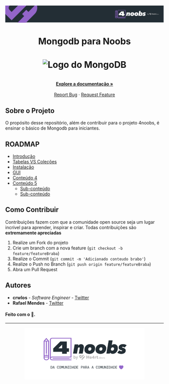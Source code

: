 <!-- Logo 4noobs -->

<p align="center">
  <a href="https://github.com/he4rt/4noobs" target="_blank">
    <img src="/.github/header-4noobs.svg">
  </a>
</p>

<!-- Title -->

<p align="center">
  <h1 align="center">Mongodb para Noobs</h1>

  <h1 align="center"><img src="https://cdn.iconscout.com/icon/free/png-512/mongodb-226029.png" alt="Logo do MongoDB" width="120"></h1>
   
  
  <p align="center">
    <br />
    <a href="#ROADMAP"><strong>Explore a documentação »</strong></a>
    <br />
    <br />
    <a href="link-para-abrir-issue">Report Bug</a>
    ·
    <a href="link-para-abrir-issue">Request Feature</a>
  </p>
</p>

 <!-- ABOUT THE PROJECT -->


## Sobre o Projeto
O propósito desse repositório, além de contribuir para o projeto 4noobs, é ensinar o básico de Mongodb para iniciantes.

<!-- ROADMAP OF PROJECT -->

## ROADMAP

- [Introdução](/src/1-Introducao/1-o-que-e-mongodb.md)
- [Tabelas VS Coleções](/src/1-Introducao/2-tabelas-vs-colecoes.md)
- [Instalação](/src/2-Instalacao/1-instalando-localmente.md)
- [GUI](/src/3-gui/1-introducao.md)
- [Conteúdo 4](link-quarta-parte)
- [Conteúdo 5](link-quinta-parte)
  - [Sub-conteúdo](link-sub-conteudo)
  - [Sub-conteúdo](link-sub-conteudo)
  
  
<!-- CONTRIBUTING -->

## Como Contribuir

Contribuições fazem com que a comunidade open source seja um lugar incrível para aprender, inspirar e criar. Todas contribuições
são **extremamente apreciadas**

1. Realize um Fork do projeto
2. Crie um branch com a nova feature (`git checkout -b feature/featureBraba`)
3. Realize o Commit (`git commit -m 'Adicionado conteudo brabo'`)
4. Realize o Push no Branch (`git push origin feature/featureBraba`)
5. Abra um Pull Request

## Autores

- **crwlos** - _Software Engineer_ - [Twitter](https://twitter.com/crwlos)
- **Rafael Mendes** - [Twitter](https://twitter.com/rafael_mds1)

#### Feito com o 💜.

---

<p align="center">
  <a href="https://github.com/he4rt/4noobs" target="_blank">
    <img src="/.github/footer-4noobs.svg" width="380">
  </a>
</p>
